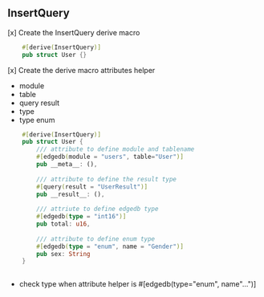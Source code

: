 
## InsertQuery

[x] Create the InsertQuery derive macro
```rust
    #[derive(InsertQuery)]
    pub struct User {}
```

[x] Create the derive macro attributes helper

- module
- table
- query result
- type
- type enum

```rust 
    #[derive(InsertQuery)]
    pub struct User {
        /// attribute to define module and tablename
        #[edgedb(module = "users", table="User")]
        pub __meta__: (),
        
        /// attribute to define the result type
        #[query(result = "UserResult")]
        pub __result__: (),
        
        /// attriute to define edgedb type
        #[edgedb(type = "int16")]
        pub total: u16,
        
        /// attribute to define enum type
        #[edgedb(type = "enum", name = "Gender")]
        pub sex: String
    }
     
```


- check type when attribute helper is #[edgedb(type="enum", name"...")]